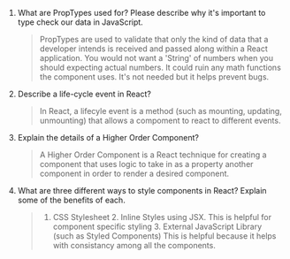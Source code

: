 1.  What are PropTypes used for? Please describe why it's important to type check our data in JavaScript.
    > PropTypes are used to validate that only the kind of data that a developer intends is received and passed along within a React application.
    > You would not want a 'String' of numbers when you should expecting actual numbers. It could ruin any math functions the component uses. It's not needed but it helps prevent bugs.
2.  Describe a life-cycle event in React?
    > In React, a lifecyle event is a method (such as mounting, updating, unmounting) that allows a compoment to react to different events.
3.  Explain the details of a Higher Order Component?
    > A Higher Order Component is a React technique for creating a component that uses logic to take in as a property another component in order to render a desired component.
4.  What are three different ways to style components in React? Explain some of the benefits of each.
    > 1. CSS Stylesheet
        2. Inline Styles using JSX. This is helpful for component specific styling
        3. External JavaScript Library (such as Styled Components) This is helpful because it helps with consistancy among all the components.
